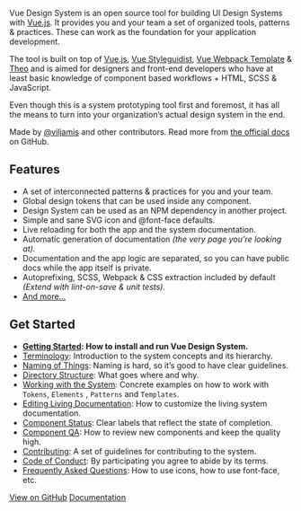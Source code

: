 Vue Design System is an open source tool for building UI Design Systems with [Vue.js](https://vuejs.org). It provides you and your team a set of organized tools, patterns & practices. These can work as the foundation for your application development.

The tool is built on top of [Vue.js](https://vuejs.org),
[Vue Styleguidist](https://github.com/vue-styleguidist/vue-styleguidist),
[Vue Webpack Template](http://vuejs-templates.github.io/webpack/) &
[Theo](https://github.com/salesforce-ux/theo) and is aimed for designers and
front-end developers who have at least basic knowledge of component based
workflows + HTML, SCSS & JavaScript.

Even though this is a system prototyping tool first and foremost, it has all the
means to turn into your organization’s actual design system in the end.

Made by [@viljamis](https://twitter.com/viljamis) and other contributors. Read
more from [the official docs](https://github.com/viljamis/vue-design-system) on
GitHub.

## Features

* A set of interconnected patterns & practices for you and your team.
* Global design tokens that can be used inside any component.
* Design System can be used as an NPM dependency in another project.
* Simple and sane SVG icon and @font-face defaults.
* Live reloading for both the app and the system documentation.
* Automatic generation of documentation _(the very page you’re looking at)._
* Documentation and the app logic are separated, so you can have public docs
  while the app itself is private.
* Autoprefixing, SCSS, Webpack & CSS extraction included by default _(Extend
  with lint-on-save & unit tests)._
* [And more…](https://github.com/viljamis/vue-design-system)

## Get Started

* **[Getting Started](https://github.com/viljamis/vue-design-system/wiki/getting-started):
  How to install and run Vue Design System.**
* [Terminology](https://github.com/viljamis/vue-design-system/wiki/terminology):
  Introduction to the system concepts and its hierarchy.
* [Naming of Things](https://github.com/viljamis/vue-design-system/wiki/naming-of-Things):
  Naming is hard, so it’s good to have clear guidelines.
* [Directory Structure](https://github.com/viljamis/vue-design-system/wiki/directory-structure):
  What goes where and why.
* [Working with the System](https://github.com/viljamis/vue-design-system/wiki/working-with-the-system):
  Concrete examples on how to work with `Tokens`, `Elements` , `Patterns` and
  `Templates`.
* [Editing Living Documentation](https://github.com/viljamis/vue-design-system/wiki/editing-living-documentation):
  How to customize the living system documentation.
* [Component Status](https://github.com/viljamis/vue-design-system/wiki/Component-Status):
  Clear labels that reflect the state of completion.
* [Component QA](https://github.com/viljamis/vue-design-system/wiki/Component-QA):
  How to review new components and keep the quality high.
* [Contributing](https://github.com/viljamis/vue-design-system/blob/master/CONTRIBUTING.md): A set of guidelines for contributing to the system.
* [Code of Conduct](https://github.com/viljamis/vue-design-system/blob/master/CODE_OF_CONDUCT.md): By participating you agree to abide by its terms.
* <a href="https://github.com/viljamis/vue-design-system/wiki/frequently-asked-questions-(FAQ)">Frequently Asked Questions</a>:
  How to use icons, how to use font-face, etc.

<a href="https://github.com/viljamis/vue-design-system" class="button button-">View
on GitHub</a>
<a href="https://github.com/viljamis/vue-design-system/wiki" class="button button--secondary">Documentation</a>
